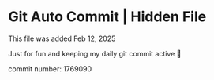 # Git Auto Commit | Hidden File

This file was added Feb 12, 2025

Just for fun and keeping my daily git commit active 🤪

commit number: 1769090
